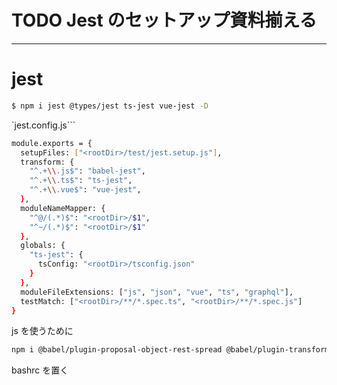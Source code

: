 # TODO Jest のセットアップ資料揃える
---
# jest 

```bash
$ npm i jest @types/jest ts-jest vue-jest -D

```

`jest.config.js```

```bash
module.exports = {
  setupFiles: ["<rootDir>/test/jest.setup.js"],
  transform: {
    "^.+\\.js$": "babel-jest",
    "^.+\\.ts$": "ts-jest",
    "^.+\\.vue$": "vue-jest",
  },
  moduleNameMapper: {
    "^@/(.*)$": "<rootDir>/$1",
    "^~/(.*)$": "<rootDir>/$1"
  },
  globals: {
    "ts-jest": {
      tsConfig: "<rootDir>/tsconfig.json"
    }
  },
  moduleFileExtensions: ["js", "json", "vue", "ts", "graphql"],
  testMatch: ["<rootDir>/**/*.spec.ts", "<rootDir>/**/*.spec.js"]
}
```

js を使うために

```bash
npm i @babel/plugin-proposal-object-rest-spread @babel/plugin-transform-runtime babel-preset-env -D
```

bashrc を置く

